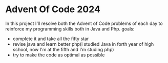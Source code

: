 # Advent Of Code 2024

In this project I'll resolve both the Advent of Code problems of each day to reinforce my programming skills both in Java and Php.
goals:
  - complete it and take all the fifty star
  - revise java and learn better php(i studied Java in forth year of high school, now I'm at the fifth and I'm studing php)
  - try to make the code as optimal as possible

 
